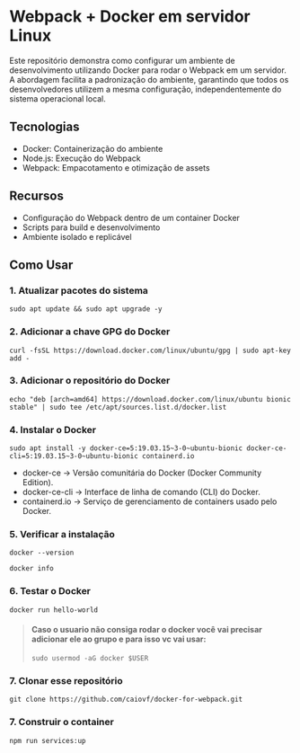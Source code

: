 # Webpack + Docker em servidor Linux

Este repositório demonstra como configurar um ambiente de desenvolvimento utilizando Docker para rodar o Webpack em um servidor. A abordagem facilita a padronização do ambiente, garantindo que todos os desenvolvedores utilizem a mesma configuração, independentemente do sistema operacional local.

## Tecnologias

- Docker: Containerização do ambiente
- Node.js: Execução do Webpack
- Webpack: Empacotamento e otimização de assets

## Recursos

- Configuração do Webpack dentro de um container Docker
- Scripts para build e desenvolvimento
- Ambiente isolado e replicável

## Como Usar

### 1. Atualizar pacotes do sistema
```
sudo apt update && sudo apt upgrade -y
```
### 2. Adicionar a chave GPG do Docker
```
curl -fsSL https://download.docker.com/linux/ubuntu/gpg | sudo apt-key add -
```
### 3. Adicionar o repositório do Docker
```
echo "deb [arch=amd64] https://download.docker.com/linux/ubuntu bionic stable" | sudo tee /etc/apt/sources.list.d/docker.list
```
### 4. Instalar o Docker
```
sudo apt install -y docker-ce=5:19.03.15~3-0~ubuntu-bionic docker-ce-cli=5:19.03.15~3-0~ubuntu-bionic containerd.io
```
- docker-ce → Versão comunitária do Docker (Docker Community Edition).
- docker-ce-cli → Interface de linha de comando (CLI) do Docker.
- containerd.io → Serviço de gerenciamento de containers usado pelo Docker.
### 5. Verificar a instalação
```
docker --version
```
```
docker info
```
### 6. Testar o Docker
```
docker run hello-world
```

> #### Caso o usuario não consiga rodar o docker você vai precisar adicionar ele ao grupo e para isso vc vai usar:
> ```
> sudo usermod -aG docker $USER
> ```
### 7. Clonar esse repositório
```
git clone https://github.com/caiovf/docker-for-webpack.git
```
### 7. Construir o container
```
npm run services:up
```
